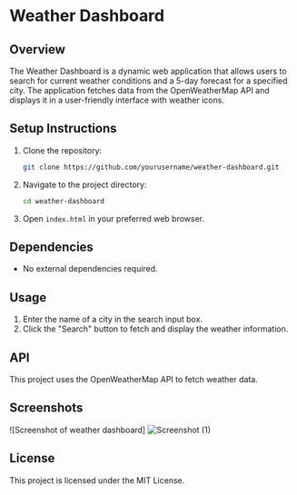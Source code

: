 # Weather Dashboard

## Overview
The Weather Dashboard is a dynamic web application that allows users to search for current weather conditions and a 5-day forecast for a specified city. The application fetches data from the OpenWeatherMap API and displays it in a user-friendly interface with weather icons.

## Setup Instructions
1. Clone the repository:
    ```bash
    git clone https://github.com/yourusername/weather-dashboard.git
    ```
2. Navigate to the project directory:
    ```bash
    cd weather-dashboard
    ```
3. Open `index.html` in your preferred web browser.

## Dependencies
- No external dependencies required.

## Usage
1. Enter the name of a city in the search input box.
2. Click the "Search" button to fetch and display the weather information.

## API
This project uses the OpenWeatherMap API to fetch weather data.

## Screenshots
![Screenshot of weather dashboard]
![Screenshot (1)](https://github.com/user-attachments/assets/65c9009f-1427-40bc-be81-e031c9cf2c2a)


## License
This project is licensed under the MIT License.
